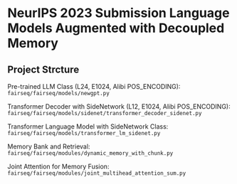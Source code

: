 # NeurIPS 2023 Submission Language Models Augmented with Decoupled Memory

## Project Strcture
Pre-trained LLM Class (L24, E1024, Alibi POS_ENCODING): ``fairseq/fairseq/models/newgpt.py``

Transformer Decoder with SideNetwork (L12, E1024, Alibi POS_ENCODING): ``fairseq/fairseq/models/sidenet/transformer_decoder_sidenet.py``

Transformer Language Model with SideNetwork Class: ``fairseq/fairseq/models/transformer_lm_sidenet.py``

Memory Bank and Retrieval: ``fairseq/fairseq/modules/dynamic_memory_with_chunk.py``

Joint Attention for Memory Fusion: ``fairseq/fairseq/modules/joint_multihead_attention_sum.py``